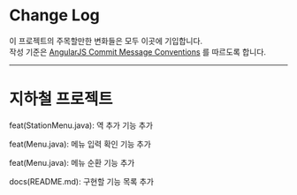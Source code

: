 # Change Log

이 프로젝트의 주목할만한 변화들은 모두 이곳에 기입합니다.  
작성 기준은 [AngularJS Commit Message Conventions](https://gist.github.com/stephenparish/9941e89d80e2bc58a153) 를 따르도록 합니다.  

---
# 지하철 프로젝트

feat(StationMenu.java): 역 추가 기능 추가

feat(Menu.java): 메뉴 입력 확인 기능 추가

feat(Menu.java): 메뉴 순환 기능 추가

docs(README.md): 구현할 기능 목록 추가